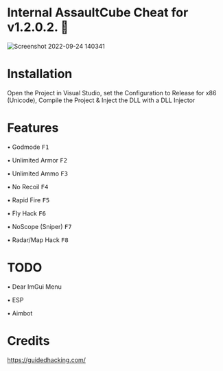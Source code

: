 # Internal AssaultCube Cheat for v1.2.0.2. 👻

![Screenshot 2022-09-24 140341](https://user-images.githubusercontent.com/104499175/192097056-cc1b40d7-58e7-4710-b0d1-4d48dda55a72.png)

# Installation
Open the Project in Visual Studio, set the Configuration to Release for x86 (Unicode), Compile the Project & Inject the DLL with a DLL Injector

# Features

• Godmode <kbd>F1</kbd>

• Unlimited Armor <kbd>F2</kbd>

• Unlimited Ammo <kbd>F3</kbd>

• No Recoil <kbd>F4</kbd>

• Rapid Fire <kbd>F5</kbd>

• Fly Hack <kbd>F6</kbd>

• NoScope (Sniper) <kbd>F7</kbd>

• Radar/Map Hack <kbd>F8</kbd>

# TODO

• Dear ImGui Menu

• ESP

• Aimbot

# Credits
https://guidedhacking.com/

